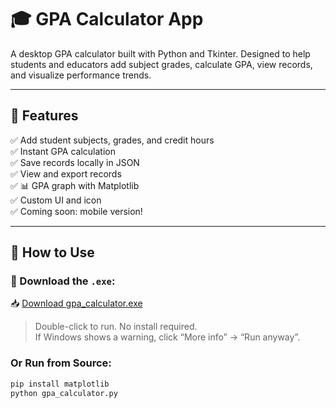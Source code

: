 # 🎓 GPA Calculator App

A desktop GPA calculator built with Python and Tkinter. Designed to help students and educators add subject grades, calculate GPA, view records, and visualize performance trends.

---

## 🧰 Features

✅ Add student subjects, grades, and credit hours  
✅ Instant GPA calculation  
✅ Save records locally in JSON  
✅ View and export records  
✅ 📊 GPA graph with Matplotlib  
✅ Custom UI and icon  
✅ Coming soon: mobile version!

---

## 🚀 How to Use

### 🔗 Download the `.exe`:

📥 [Download gpa_calculator.exe](./gpa_calculator.exe)

> Double-click to run. No install required.  
> If Windows shows a warning, click “More info” → “Run anyway”.

### Or Run from Source:

```bash
pip install matplotlib
python gpa_calculator.py

